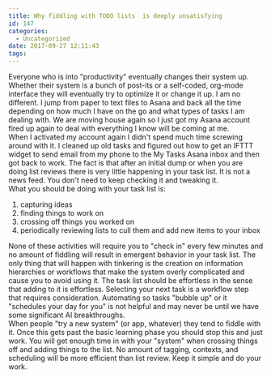 ```yaml
---
title: Why fiddling with TODO lists  is deeply unsatisfying
id: 147
categories:
  - Uncategorized
date: 2017-09-27 12:11:43
tags:
---
```


<div>Everyone who is into "productivity" eventually changes their system up. Whether their system is a bunch of post-its or a self-coded, org-mode interface they will eventually try to optimize it or change it up. I am no different. I jump from paper to text files to Asana and back all the time depending on how much I have on the go and what types of tasks I am dealing with. We are moving house again so I just got my Asana account fired up again to deal with everything I know will be coming at me.</div>
<div></div>
<div>When I activated my account again I didn't spend much time screwing around with it. I cleaned up old tasks and figured out how to get an IFTTT widget to send email from my phone to the My Tasks Asana inbox and then got back to work. The fact is that after an initial dump or when you are doing list reviews there is very little happening in your task list. It is not a news feed. You don't need to keep checking it and tweaking it.</div>
<div></div>
<div>What you should be doing with your task list is:</div>
<div></div>

1.  capturing ideas
2.  finding things to work on
3.  crossing off things you worked on
4.  periodically reviewing lists to cull them and add new items to your inbox
<div>None of these activities will require you to "check in" every few minutes and no amount of fiddling will result in emergent behavior in your task list. The only thing that will happen with tinkering is the creation on information hierarchies or workflows that make the system overly complicated and cause you to avoid using it. The task list should be effortless in the sense that adding to it is effortless. Selecting your next task is a workflow step that requires consideration. Automating so tasks "bubble up" or it "schedules your day for you" is not helpful and may never be until we have some significant AI breakthroughs.</div>
<div></div>
<div>When people "try a new system" (or app, whatever) they tend to fiddle with it. Once this gets past the basic learning phase you should stop this and just work. You will get enough time in with your "system" when crossing things off and adding things to the list. No amount of tagging, contexts, and scheduling will be more efficient than list review. Keep it simple and do your work.</div>